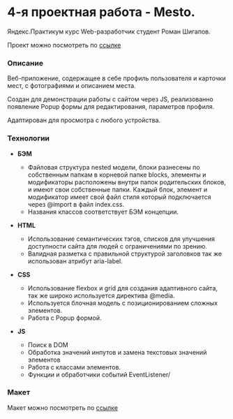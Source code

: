 # 4-я проектная работа - Mesto.
Яндекс.Практикум курс Web-разработчик студент Роман Шигапов.

Проект можно посмотреть по [ссылке](https://romanshigapov.github.io/mesto/)
### Описание
Веб-приложение, содержащее в себе профиль пользователя и карточки мест, с фотографиями и описанием места.

Создан для демонстрации работы с сайтом через JS, реализованно появление Popup формы для редактирования, параметров профиля.

Адаптирован для просмотра с любого устройства.

### Технологии

* __БЭМ__
    * Файловая структура nested модели, блоки разнесены по собственным папкам в корневой папке blocks, элементы и модификаторы расположены внутри папок родительских блоков, и имеют свои собственные папки. Каждый блок, элемент и модификатор имеет свой файл стиля который подключается через @import в файл index.css.
    * Названия классов соответствует БЭМ концепции.

* __HTML__
    * Использование семантических тэгов, списков для улучшения доступности сайта для людей с ограничениями по зрению.
    * Валидная разметка с правильной структурой заголовков так же использован атрибут aria-label.

* __CSS__
    * Использование flexbox и grid для создания адаптивного сайта, так же широко используется директива @media.
    * Используется блочная модель с позиционированием сложных элементов.
    * Работа с Popup формой.

* __JS__
    * Поиск в DOM
    * Обработка значений инпутов и замена текстовых значений элементов
    * Работа с классами элементов.
    * Функции и обработчики событий EventListener/

### Макет
Макет можно посмотреть по [ссылке](https://www.figma.com/file/2cn9N9jSkmxD84oJik7xL7/JavaScript.-Sprint-4?node-id=0%3A1)


